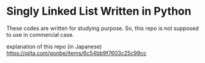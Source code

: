 # Singly Linked List Written in Python

These codes are written for studying purpose.
So, this repo is not supposed to use in commercial case.

explanation of this repo (in Japanese) 
https://qiita.com/gonbe/items/6c54bb9f7603c25c99cc